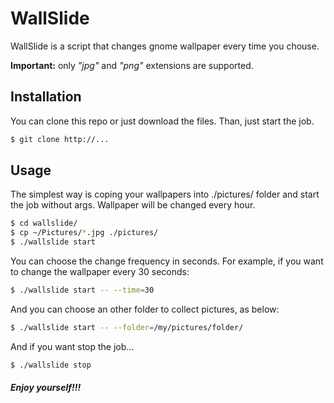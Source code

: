 # WallSlide
WallSlide is a script that changes gnome wallpaper every time you chouse. 

__Important:__ only _"jpg"_ and _"png"_ extensions are supported.

## Installation
You can clone this repo or just download the files. Than, just start the job.
```sh
$ git clone http://...
```
## Usage
The simplest way is coping your wallpapers into ./pictures/ folder and start the job without args. Wallpaper will be changed every hour.
```sh
$ cd wallslide/
$ cp ~/Pictures/*.jpg ./pictures/
$ ./wallslide start
```
You can choose the change frequency in seconds. For example, if you want to change the wallpaper every 30 seconds:
```sh
$ ./wallslide start -- --time=30
```
And you can choose an other folder to collect pictures, as below:
```sh
$ ./wallslide start -- --folder=/my/pictures/folder/
```
And if you want stop the job...
```sh
$ ./wallslide stop
```

##### Enjoy yourself!!!